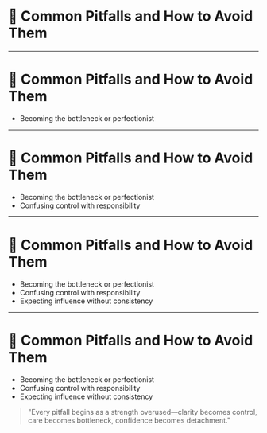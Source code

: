 # 🧱 Common Pitfalls and How to Avoid Them

<!-- 
The journey from engineer to architect is filled with new responsibilities—and new risks. These common pitfalls often stem from good intentions taken too far. This section helps new architects stay grounded, reflective, and effective by avoiding self-sabotage.
-->

---

# 🧱 Common Pitfalls and How to Avoid Them

- Becoming the bottleneck or perfectionist  
<!-- New architects often try to approve every decision or enforce exact alignment. This slows teams down and erodes trust. Learn to set principles, not micromanage details. -->

---

# 🧱 Common Pitfalls and How to Avoid Them

- Becoming the bottleneck or perfectionist  
- Confusing control with responsibility  
<!-- It's easy to drift into abstraction or feel overly accountable. Stay close to the work and foster shared ownership—not command and control. -->

---

# 🧱 Common Pitfalls and How to Avoid Them

- Becoming the bottleneck or perfectionist  
- Confusing control with responsibility  
- Expecting influence without consistency  
<!-- Influence comes from trust and clarity. Architects must lead by making their thinking visible and helping others succeed—not just being the loudest voice. -->

---

# 🧱 Common Pitfalls and How to Avoid Them

- Becoming the bottleneck or perfectionist  
- Confusing control with responsibility  
- Expecting influence without consistency  

> "Every pitfall begins as a strength overused—clarity becomes control, care becomes bottleneck, confidence becomes detachment."

<!-- 
Architecture is not about being the hero—it’s about creating the conditions for teams to succeed. These pitfalls are reminders to stay humble, stay visible, and grow through reflection.
-->
